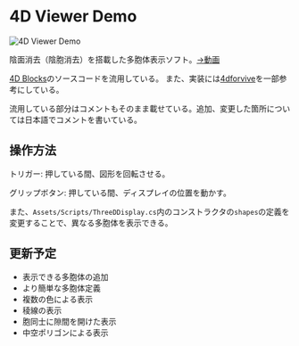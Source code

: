 # 4D Viewer Demo

![4D Viewer Demo](https://gyazo.com/84cf5137b8543312921756f57a6d8cb2.jpg)

陰面消去（陰胞消去）を搭載した多胞体表示ソフト。[→動画](https://www.dropbox.com/s/pkbq28rvxaob5k6/2019-02-26-2326-06_Clip.mp4?dl=0)

[4D Blocks](http://www.urticator.net/blocks/v6/index.html)のソースコードを流用している。
また、実装には[4dforvive](https://github.com/leo92613/4dforvive)を一部参考にしている。

流用している部分はコメントもそのまま載せている。追加、変更した箇所については日本語でコメントを書いている。

## 操作方法
トリガー: 押している間、図形を回転させる。

グリップボタン: 押している間、ディスプレイの位置を動かす。

また、`Assets/Scripts/ThreeDDisplay.cs`内のコンストラクタの`shapes`の定義を変更することで、異なる多胞体を表示できる。

## 更新予定
- 表示できる多胞体の追加
- より簡単な多胞体定義
- 複数の色による表示
- 稜線の表示
- 胞同士に隙間を開けた表示
- 中空ポリゴンによる表示
